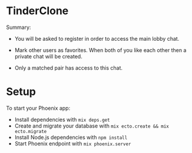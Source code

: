# TinderClone

Summary:

 * You will be asked to register in order to access the main lobby chat.

 * Mark other users as favorites. When both of you like each other then a private chat will be created.

 * Only a matched pair has access to this chat. 


# Setup
To start your Phoenix app:

  * Install dependencies with `mix deps.get`
  * Create and migrate your database with `mix ecto.create && mix ecto.migrate`
  * Install Node.js dependencies with `npm install`
  * Start Phoenix endpoint with `mix phoenix.server`


